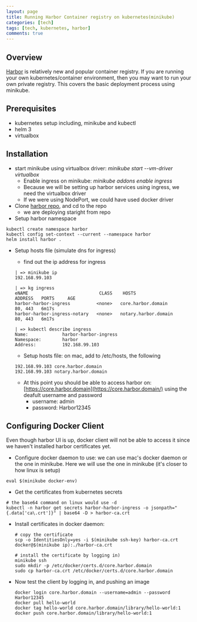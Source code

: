 ```yaml
---
layout: page
title: Running Harbor Container registry on kubernetes(minikube)
categories: [tech]
tags: [tech, kubernetes, harbor]
comments: true
---
```


## Overview
[Harbor](https://goharbor.io/) is relatively new and popular container registry. If you are running your own kubernetes/container environment, then you may want to run your own private registry. This covers the basic deployment process using minikube.

## Prerequisites
* kubernetes setup including, minikube and kubectl
* helm 3
* virtualbox

## Installation
* start minikube using virtualbox driver: _minikube start --vm-driver virtualbox_
  * Enable ingress on minikube: _minikube addons enable ingress_
  * Because we will be setting up harbor services using ingress, we need the virtualbox driver
  * If we were using NodePort, we could have used docker driver
* Clone [harbor repo](https://github.com/goharbor/harbor-helm), and cd to the repo
  * we are deploying staright from repo 
* Setup harbor namespace
```
kubectl create namespace harbor
kubectl config set-context --current --namespace harbor
helm install harbor .
```
* Setup hosts file (simulate dns for ingress)
  * find out the ip address for ingress
  
  ```
  | => minikube ip
  192.168.99.103

  | => kg ingress
  eNAME                           CLASS    HOSTS                  ADDRESS   PORTS     AGE
  harbor-harbor-ingress          <none>   core.harbor.domain               80, 443   6m17s
  harbor-harbor-ingress-notary   <none>   notary.harbor.domain             80, 443   6m17s

  | => kubectl describe ingress 
  Name:             harbor-harbor-ingress
  Namespace:        harbor
  Address:          192.168.99.103

  ```
  
  * Setup hosts file: on mac, add to /etc/hosts, the following
  ```
  192.168.99.103 core.harbor.domain
  192.168.99.103 notary.harbor.domain
  ```
  
  * At this point you should be able to access harbor on: [https://core.harbor.domain](https://core.harbor.domain/) using the deafult username and password
    * username: admin
    * password: Harbor12345

## Configuring Docker Client
Even though harbor UI is up, docker client will not be able to access it since we haven't installed harbor certificates yet.

* Configure docker daemon to use: we can use mac's docker daemon or the one in minikube. Here we will use the one in minikube (it's closer to how linux is setup)
```
eval $(minikube docker-env)
```

* Get the certificates from kubernetes secrets
```
# the base64 command on linux would use -d 
kubectl -n harbor get secrets harbor-harbor-ingress -o jsonpath="{.data['ca\.crt']}" | base64 -D > harbor-ca.crt
```

* Install certificates in docker daemon:

  ```
  # copy the certificate
  scp -o IdentitiesOnly=yes -i $(minikube ssh-key) harbor-ca.crt docker@$(minikube ip):./harbor-ca.crt

  # install the certificate by logging in)
  minikube ssh
  sudo mkdir -p /etc/docker/certs.d/core.harbor.domain
  sudo cp harbor-ca.crt /etc/docker/certs.d/core.harbor.domain
  ```

* Now test the client by logging in, and pushing an image
  ```
  docker login core.harbor.domain --username=admin --password Harbor12345
  docker pull hello-world
  docker tag hello-world core.harbor.domain/library/hello-world:1
  docker push core.harbor.domain/library/hello-world:1

  ```

